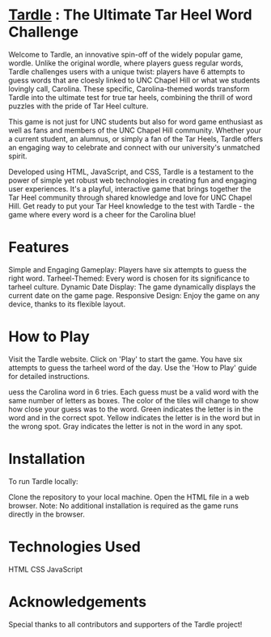 # [Tardle](https://ganeshanushka.github.io) : The Ultimate Tar Heel Word Challenge

Welcome to Tardle, an innovative spin-off of the widely popular game, wordle. Unlike the original wordle, where players guess regular words, Tardle challenges users with a unique twist: players have 6 attempts to guess words that are cloesly linked to UNC Chapel Hill or what we students lovingly call, Carolina. These specific, Carolina-themed words transform Tardle into the ultimate test for true tar heels, combining the thrill of word puzzles with the pride of Tar Heel culture.

This game is not just for UNC students but also for word game enthusiast as well as fans and members of the UNC Chapel Hill community. Whether your a current student, an alumnus, or simply a fan of the Tar Heels, Tardle offers an engaging way to celebrate and connect with our university's unmatched spirit.

Developed using HTML, JavaScript, and CSS, Tardle is a testament to the power of simple yet robust web technologies in creating fun and engaging user experiences. It's a playful, interactive game that brings together the Tar Heel community through shared knowledge and love for UNC Chapel Hill. Get ready to put your Tar Heel knowledge to the test with Tardle - the game where every word is a cheer for the Carolina blue!

# Features

Simple and Engaging Gameplay: Players have six attempts to guess the right word.
Tarheel-Themed: Every word is chosen for its significance to tarheel culture.
Dynamic Date Display: The game dynamically displays the current date on the game page.
Responsive Design: Enjoy the game on any device, thanks to its flexible layout.

# How to Play

Visit the Tardle website.
Click on 'Play' to start the game.
You have six attempts to guess the tarheel word of the day.
Use the 'How to Play' guide for detailed instructions.

uess the Carolina word in 6 tries.
Each guess must be a valid word with the same number of letters as boxes.
The color of the tiles will change to show how close your guess was to the word.
Green indicates the letter is in the word and in the correct spot.
Yellow indicates the letter is in the word but in the wrong spot.
Gray indicates the letter is not in the word in any spot.

# Installation

To run Tardle locally:

Clone the repository to your local machine.
Open the HTML file in a web browser.
Note: No additional installation is required as the game runs directly in the browser.

# Technologies Used

HTML
CSS
JavaScript

# Acknowledgements

Special thanks to all contributors and supporters of the Tardle project!
